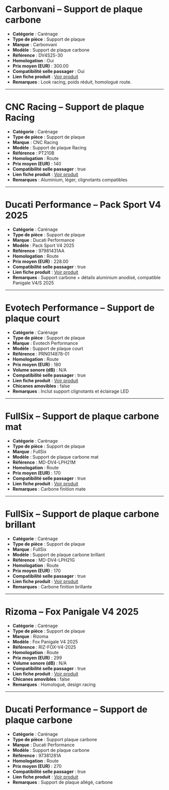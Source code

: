# Carbonvani – Support de plaque carbone

- **Catégorie** : Carénage
- **Type de pièce** : Support de plaque
- **Marque** : Carbonvani
- **Modèle** : Support de plaque carbone
- **Référence** : DV4S25-30
- **Homologation** : Oui
- **Prix moyen (EUR)** : 300.00
- **Compatibilité selle passager** : Oui
- **Lien fiche produit** : [Voir produit](https://www.carbonvani.com/en/product-page/porta-targa-9)
- **Remarques** : Look racing, poids réduit, homologué route.

---

# CNC Racing – Support de plaque Racing

- **Catégorie** : Carénage
- **Type de pièce** : Support de plaque
- **Marque** : CNC Racing
- **Modèle** : Support de plaque Racing
- **Référence** : PT210B
- **Homologation** : Route
- **Prix moyen (EUR)** : 140
- **Compatibilité selle passager** : true
- **Lien fiche produit** : [Voir produit](https://www.cncracing.com/en/ducati/panigale-v4-s-2025)
- **Remarques** : Aluminium, léger, clignotants compatibles

---

# Ducati Performance – Pack Sport V4 2025

- **Catégorie** : Carénage
- **Type de pièce** : Support de plaque
- **Marque** : Ducati Performance
- **Modèle** : Pack Sport V4 2025
- **Référence** : 97981431AA
- **Homologation** : Route
- **Prix moyen (EUR)** : 228.00
- **Compatibilité selle passager** : true
- **Lien fiche produit** : [Voir produit](https://www.carbon4us.com/fr/detachees-et-consommables/587203-pack-d-accessoires-sport-ducati-performance-panigale-stf-v4-2025.html)
- **Remarques** : Support carbone + détails aluminium anodisé, compatible Panigale V4/S 2025

---

# Evotech Performance – Support de plaque court

- **Catégorie** : Carénage
- **Type de pièce** : Support de plaque
- **Marque** : Evotech Performance
- **Modèle** : Support de plaque court
- **Référence** : PRN014878-01
- **Homologation** : Route
- **Prix moyen (EUR)** : 180
- **Volume sonore (dB)** : N/A
- **Compatibilité selle passager** : true
- **Lien fiche produit** : [Voir produit](https://evotech-performance.com/products/ep-tail-tidy-ducati-panigale-v4-v4s-v4r)
- **Chicanes amovibles** : false
- **Remarques** : Inclut support clignotants et éclairage LED

---

# FullSix – Support de plaque carbone mat

- **Catégorie** : Carénage
- **Type de pièce** : Support de plaque
- **Marque** : FullSix
- **Modèle** : Support de plaque carbone mat
- **Référence** : MD-DV4-LPH21M
- **Homologation** : Route
- **Prix moyen (EUR)** : 170
- **Compatibilité selle passager** : true
- **Lien fiche produit** : [Voir produit](https://www.fullsixcarbon.com/product/license-plate-holder-ducati-panigale-v4-v4s-v4r-carbon-matte/)
- **Remarques** : Carbone finition mate

---

# FullSix – Support de plaque carbone brillant

- **Catégorie** : Carénage
- **Type de pièce** : Support de plaque
- **Marque** : FullSix
- **Modèle** : Support de plaque carbone brillant
- **Référence** : MD-DV4-LPH21G
- **Homologation** : Route
- **Prix moyen (EUR)** : 170
- **Compatibilité selle passager** : true
- **Lien fiche produit** : [Voir produit](https://www.fullsixcarbon.com/product/license-plate-holder-ducati-panigale-v4-v4s-v4r-carbon-gloss/)
- **Remarques** : Carbone finition brillante

---

# Rizoma – Fox Panigale V4 2025

- **Catégorie** : Carénage
- **Type de pièce** : Support de plaque
- **Marque** : Rizoma
- **Modèle** : Fox Panigale V4 2025
- **Référence** : RIZ-FOX-V4-2025
- **Homologation** : Route
- **Prix moyen (EUR)** : 299
- **Volume sonore (dB)** : N/A
- **Compatibilité selle passager** : true
- **Lien fiche produit** : [Voir produit](https://www.sport-classic.com/14666-top-bike-ducati-panigale-v4-2025)
- **Chicanes amovibles** : false
- **Remarques** : Homologué, design racing

---

# Ducati Performance – Support de plaque carbone

- **Catégorie** : Carénage
- **Type de pièce** : Support plaque carbone
- **Marque** : Ducati Performance
- **Modèle** : Support de plaque carbone
- **Référence** : 97381281A
- **Homologation** : Route
- **Prix moyen (EUR)** : 270
- **Compatibilité selle passager** : true
- **Lien fiche produit** : [Voir produit](https://shop.ducati.com/fr/fr/accessoires/97381281A)
- **Remarques** : Support de plaque allégé, carbone

